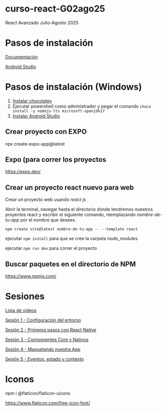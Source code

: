 # curso-react-G02ago25
React Avanzado Julio-Agosto 2025

# Pasos de instalación
[Documentación](https://reactnative.dev/docs/set-up-your-environment?os=windows&platform=android)

[Android Studio](https://developer.android.com/studio?hl=es-419)

# Pasos de instalación (Windows)

1. [Instalar chocolatey](https://chocolatey.org/install)
2. Ejecutar powershell como administrador y pegar el comando ```choco install -y nodejs-lts microsoft-openjdk17```
3. [Instalar Android Studio](https://developer.android.com/studio?hl=es-419)


## Crear proyecto con EXPO

npx create-expo-app@latest

## Expo (para correr los proyectos

https://expo.dev/

## Crear un proyecto react nuevo para web

Crear un proyecto web usando *react js*

Abrir la terminal, navegar hasta el directorio donde tendremos nuestros proyectos react y escribir el siguiente comando, reemplazando *nombre-de-tu-app* por el nombre que desees.

`npm create vite@latest nombre-de-tu-app -- --template react`

ejecutar `npm install` para que se cree la carpeta node_modules

ejecutar `npm run dev` para correr el proyecto

## Buscar paquetes en el directorio de NPM

https://www.npmjs.com/

# Sesiones

[Lista de videos](https://www.youtube.com/playlist?list=PLXDgesVAFKPZ--jE7yeFBtlgyANHx70Ep)

[Sesión 1 - Configuración del entorno](https://youtu.be/6a_cwL3_UBs)

[Sesión 2 - Primeros pasos con React Native](https://youtu.be/HbohNO1LyFM)

[Sesión 3 - Componentes Core y Nativos](https://youtu.be/241HYmackGA)

[Sesión 4 - Maquetando nuestra App](https://youtu.be/jXkLPJ2Ff84)

[Sesión 5 - Eventos, estado y contexto](https://youtu.be/1CfG14_CnDg)

# Iconos

npm i @flaticon/flaticon-uicons

https://www.flaticon.com/free-icon-font/
